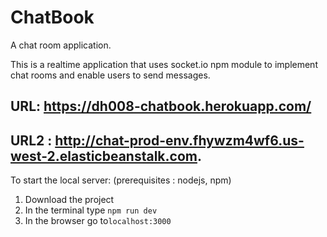 # ChatBook
A chat room application.

This is a realtime application that uses socket.io npm module to implement chat rooms and enable users to send messages.
## URL: https://dh008-chatbook.herokuapp.com/
## URL2 : http://chat-prod-env.fhywzm4wf6.us-west-2.elasticbeanstalk.com.

To start the local server:
(prerequisites : nodejs, npm)
1. Download the project
2. In the terminal type `npm run dev`
3. In the browser go to`localhost:3000`
